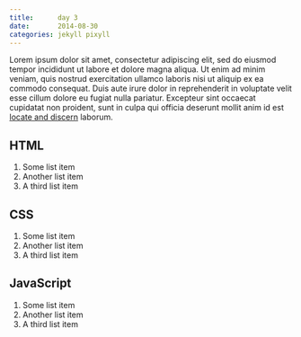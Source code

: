 ```yaml
---
title:      day 3
date:       2014-08-30
categories: jekyll pixyll
---
```


Lorem ipsum dolor sit amet, consectetur adipiscing elit, sed do eiusmod tempor incididunt ut labore et dolore magna aliqua. Ut enim ad minim veniam, quis nostrud exercitation ullamco laboris nisi ut aliquip ex ea commodo consequat. Duis aute irure dolor in reprehenderit in voluptate velit esse cillum dolore eu fugiat nulla pariatur. Excepteur sint occaecat cupidatat non proident, sunt in culpa qui officia deserunt mollit anim id est [locate and discern](#) laborum.

## HTML

1. Some list item
2. Another list item
3. A third list item

## CSS

1. Some list item
2. Another list item
3. A third list item

## JavaScript

1. Some list item
2. Another list item
3. A third list item